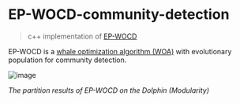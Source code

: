 # EP-WOCD-community-detection
>c++ implementation of [EP-WOCD](https://www.researchgate.net/publication/339837796_A_novel_community_detection_method_based_on_whale_optimization_algorithm_with_evolutionary_population)

EP-WOCD is a [whale optimization algorithm (WOA)](https://www.sciencedirect.com/science/article/abs/pii/S0965997816300163) with evolutionary population for community detection.


  ![image](https://github.com/user-attachments/assets/3b44a39e-931b-411f-8d89-68e6a99d5937)

*The partition results of EP-WOCD on the Dolphin (Modularity)*

